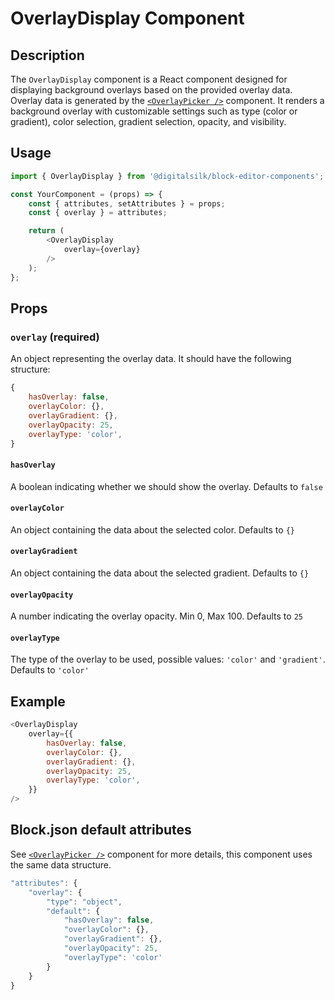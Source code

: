 # OverlayDisplay Component

## Description

The `OverlayDisplay` component is a React component designed for displaying background overlays based on the provided overlay data. Overlay data is generated by the [`<OverlayPicker />`](../overlay-picker/readme.md) component. It renders a background overlay with customizable settings such as type (color or gradient), color selection, gradient selection, opacity, and visibility.


## Usage

```js
import { OverlayDisplay } from '@digitalsilk/block-editor-components';

const YourComponent = (props) => {
    const { attributes, setAttributes } = props;
    const { overlay } = attributes;

    return (
        <OverlayDisplay
            overlay={overlay}
        />
    );
};
```

## Props

### `overlay` (required)

An object representing the overlay data. It should have the following structure:

```js
{
    hasOverlay: false,
    overlayColor: {},
    overlayGradient: {},
    overlayOpacity: 25,
    overlayType: 'color',
}
```

#### `hasOverlay`

A boolean indicating whether we should show the overlay. Defaults to `false`

#### `overlayColor`

An object containing the data about the selected color. Defaults to `{}`

#### `overlayGradient`

An object containing the data about the selected gradient. Defaults to `{}`

#### `overlayOpacity`

A number indicating the overlay opacity. Min 0, Max 100. Defaults to `25`

#### `overlayType`

The type of the overlay to be used, possible values: `'color'` and `'gradient'`. Defaults to `'color'`


## Example

```js
<OverlayDisplay
    overlay={{
        hasOverlay: false,
        overlayColor: {},
        overlayGradient: {},
        overlayOpacity: 25,
        overlayType: 'color',
    }}
/>
```


## Block.json default attributes

See [`<OverlayPicker />`](../overlay-picker/readme.md) component for more details, this component uses the same data structure.

```js
"attributes": {
    "overlay": {
        "type": "object",
        "default": {
            "hasOverlay": false,
            "overlayColor": {},
            "overlayGradient": {},
            "overlayOpacity": 25,
            "overlayType": 'color'
        }
    }
}
```
